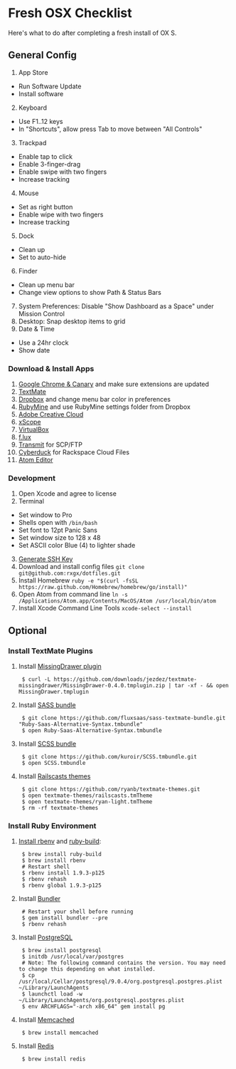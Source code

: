 # Fresh OSX Checklist

Here's what to do after completing a fresh install of OX S.

## General Config

1. App Store
 * Run Software Update
 * Install software
2. Keyboard
 * Use F1..12 keys
 * In "Shortcuts", allow press Tab to move between "All Controls"
3. Trackpad
 * Enable tap to click
 * Enable 3-finger-drag
 * Enable swipe with two fingers
 * Increase tracking
4. Mouse
 * Set as right button
 * Enable wipe with two fingers
 * Increase tracking
5. Dock
 * Clean up
 * Set to auto-hide
6. Finder
 * Clean up menu bar
 * Change view options to show Path & Status Bars
7. System Preferences: Disable "Show Dashboard as a Space" under Mission Control
8. Desktop: Snap desktop items to grid
9. Date & Time
 * Use a 24hr clock
 * Show date


### Download & Install Apps

1. [Google Chrome & Canary](https://www.google.com/chrome/) and make sure extensions are updated
2. [TextMate](http://macromates.com/download)
3. [Dropbox](https://www.dropbox.com/downloading?os=mac) and change menu bar color in preferences
4. [RubyMine](http://www.jetbrains.com/ruby/) and use RubyMine settings folder from Dropbox
5. [Adobe Creative Cloud](https://creative.adobe.com/)
6. [xScope](http://iconfactory.com/software/xscope)
7. [VirtualBox](https://www.virtualbox.org/wiki/Downloads)
8. [f.lux](http://justgetflux.com/)
9. [Transmit](http://panic.com/transmit/) for SCP/FTP
10. [Cyberduck](http://cyberduck.io) for Rackspace Cloud Files
11. [Atom Editor](https://atom.io/)


### Development

1. Open Xcode and agree to license
2. Terminal
 * Set window to Pro
 * Shells open with `/bin/bash`
 * Set font to 12pt Panic Sans
 * Set window size to 128 x 48
 * Set ASCII color Blue (4) to lighter shade
3. [Generate SSH Key](https://help.github.com/articles/generating-ssh-keys)
4. Download and install config files
  `git clone git@github.com:rxgx/dotfiles.git`
5. Install Homebrew
  `ruby -e "$(curl -fsSL https://raw.github.com/Homebrew/homebrew/go/install)"`
6. Open Atom from command line
  `ln -s /Applications/Atom.app/Contents/MacOS/Atom /usr/local/bin/atom`
7. Install Xcode Command Line Tools
  `xcode-select --install`

## Optional

### Install TextMate Plugins

1. Install [MissingDrawer plugin](https://github.com/jezdez/textmate-missingdrawer)

        $ curl -L https://github.com/downloads/jezdez/textmate-missingdrawer/MissingDrawer-0.4.0.tmplugin.zip | tar -xf - && open MissingDrawer.tmplugin

2. Install [SASS bundle](https://github.com/fluxsaas/sass-textmate-bundle)

        $ git clone https://github.com/fluxsaas/sass-textmate-bundle.git "Ruby-Saas-Alternative-Syntax.tmbundle"
        $ open Ruby-Saas-Alternative-Syntax.tmbundle

3. Install [SCSS bundle](https://github.com/kuroir/SCSS.tmbundle)

        $ git clone https://github.com/kuroir/SCSS.tmbundle.git
        $ open SCSS.tmbundle

4. Install [Railscasts themes](https://github.com/ryanb/textmate-themes)

        $ git clone https://github.com/ryanb/textmate-themes.git
        $ open textmate-themes/railscasts.tmTheme
        $ open textmate-themes/ryan-light.tmTheme
        $ rm -rf textmate-themes

### Install Ruby Environment

1. [Install rbenv](https://github.com/sstephenson/rbenv#section_2) and [ruby-build](https://github.com/sstephenson/ruby-build):

        $ brew install ruby-build
        $ brew install rbenv
        # Restart shell
        $ rbenv install 1.9.3-p125
        $ rbenv rehash
        $ rbenv global 1.9.3-p125

2. Install [Bundler](http://gembundler.com/)

        # Restart your shell before running
        $ gem install bundler --pre
        $ rbenv rehash

3. Install [PostgreSQL](http://www.postgresql.org/)

        $ brew install postgresql
        $ initdb /usr/local/var/postgres
        # Note: The following command contains the version. You may need to change this depending on what installed.
        $ cp /usr/local/Cellar/postgresql/9.0.4/org.postgresql.postgres.plist ~/Library/LaunchAgents
        $ launchctl load -w ~/Library/LaunchAgents/org.postgresql.postgres.plist
        $ env ARCHFLAGS="-arch x86_64" gem install pg

4. Install [Memcached](http://memcached.org/)

        $ brew install memcached

5. Install [Redis](http://redis.io/)

        $ brew install redis
